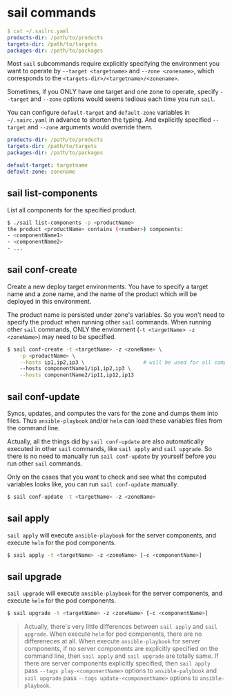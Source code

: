 # sail commands

```yaml
$ cat ~/.sailrc.yaml
products-dir: /path/to/products
targets-dir: /path/to/targets
packages-dir: /path/to/packages
```

Most `sail` subcommands require explicitly specifying the environment you want to operate by `--target <targetname>` and `--zone <zonename>`, which corresponds to the `<targets-dir>/<targetname>/<zonename>`.

Sometimes, if you ONLY have one target and one zone to operate, specify `--target` and `--zone` options would seems tedious each time you run `sail`.

You can configure `default-target` and `default-zone` variables in `~/.sairc.yaml` in advance to shorten the typing.
And explicitly specified `--target` and `--zone` arguments would override them.

```yaml
products-dir: /path/to/products
targets-dir: /path/to/targets
packages-dir: /path/to/packages

default-target: targetname
default-zone: zonename
```

## sail list-components

List all components for the specified product.

```bash
$ ./sail list-components -p <productName>
the product <productName> contains (<number>) components:
- <componentName1>
- <componentName2>
- ...
```

## sail conf-create

Create a new deploy target environments.
You have to specify a target name and a zone name, and the name of the product which will be deployed in this environment.

The product name is persisted under zone's variables. So you won't need to specify the product when running other `sail` commands.
When running other `sail` commands, ONLY the envionment (`-t <targetName> -z <zoneName>`) may need to be specified.

```bash
$ sail conf-create -t <targetName> -z <zoneName> \
    -p <productName> \
    --hosts ip1,ip2,ip3 \                   # will be used for all components which are not explicityly specified by --hosts options
    --hosts componentName1/ip1,ip2,ip3 \
    --hosts componentName2/ip11,ip12,ip13
```

## sail conf-update

Syncs, updates, and computes the vars for the zone and dumps them into files.
Thus `ansible-playbook` and/or `helm` can load these variables files from the command line.

Actually, all the things did by `sail conf-update` are also automatically executed in other `sail` commands,
like `sail apply` and `sail upgrade`.
So there is no need to manually run `sail conf-update` by yourself before you run other `sail` commands.

Only on the cases that you want to check and see what the computed variables looks like,
you can run `sail conf-update` manually.

```bash
$ sail conf-update -t <targetName> -z <zoneName>
```

## sail apply

`sail apply` will execute `ansible-playbook` for the server components, and execute `helm` for the pod components.

```bash
$ sail apply -t <targetName> -z <zoneName> [-c <componentName>]
```

## sail upgrade

`sail upgrade` will execute `ansible-playbook` for the server components, and execute `helm` for the pod components.

```bash
$ sail upgrade -t <targetName> -z <zoneName> [-c <componentName>]
```

> Actually, there's very little differences between `sail apply` and `sail upgrade`.
> When execute `helm` for pod components, there are no differeneces at all.
> When execute `ansible-playbook` for server components, if no server components are explicitly specified on the command line,
> then `sail apply` and `sail upgrade` are totally same.
> If there are server components explicitly specified, then
> `sail apply` pass `--tags play-<componentName>` options to `ansible-palybook` and
> `sail upgrade` pass `--tags update-<componentName>` options to `ansible-playbook`.
